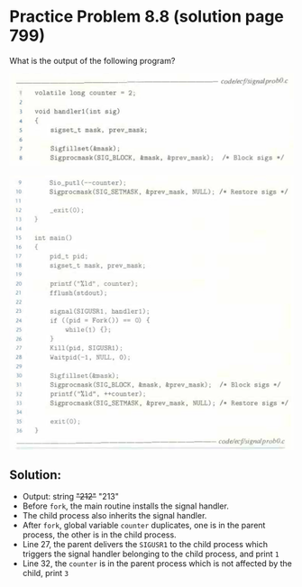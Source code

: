 # Practice Problem 8.8 (solution page 799)
What is the output of the following program?

![](./images/8.8.png)

![](./images/8.8_2.png)

## Solution:
- Output: string ~~"212"~~ "213"
- Before `fork`, the main routine installs the signal handler.
- The child process also inherits the signal handler.
- After `fork`, global variable `counter` duplicates, one is in the parent process, the other is in the child process.
- Line 27, the parent delivers the `SIGUSR1` to the child process which triggers the signal handler belonging to the child process, and print `1`
- Line 32, the `counter` is in the parent process which is not affected by the child, print `3`